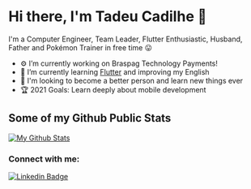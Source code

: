 # Hi there, I'm Tadeu Cadilhe 👋


 I'm a Computer Engineer, Team Leader, Flutter Enthusiastic, Husband, Father and Pokémon Trainer in free time 😛

- ⚙️ I’m currently working on Braspag Technology Payments!
- 📜 I’m currently learning [Flutter][course] and improving my English
- 👯 I'm looking to become a better person and learn new things ever
- 🏆 2021 Goals: Learn deeply about mobile development

## Some of my Github Public Stats

[![My Github Stats](https://github-readme-stats.vercel.app/api?username=hb57786&show_icons=true&title_color=fff&icon_color=79ff97&text_color=9f9f9f&bg_color=151515)](https://github.com/hb57786)

### Connect with me:

[![Linkedin Badge](https://img.shields.io/badge/-LinkedIn-0072b1?style=flat&logo=Linkedin&logoColor=white)](www.linkedin.com/in/tadeu-cadilhe/ "Connect on LinkedIn")

[course]: https://www.udemy.com/course/flutter-bootcamp-with-dart/
